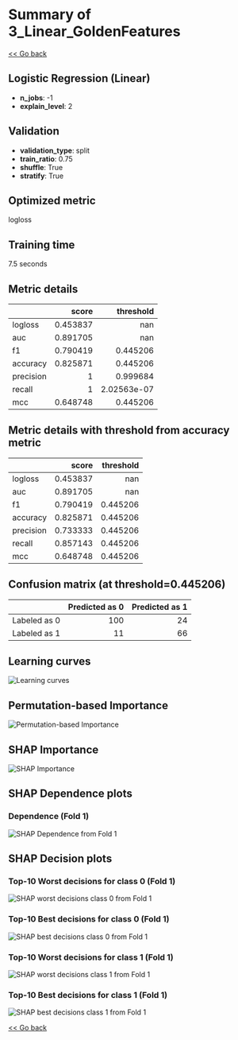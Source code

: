 # Summary of 3_Linear_GoldenFeatures

[<< Go back](../README.md)


## Logistic Regression (Linear)
- **n_jobs**: -1
- **explain_level**: 2

## Validation
 - **validation_type**: split
 - **train_ratio**: 0.75
 - **shuffle**: True
 - **stratify**: True

## Optimized metric
logloss

## Training time

7.5 seconds

## Metric details
|           |    score |     threshold |
|:----------|---------:|--------------:|
| logloss   | 0.453837 | nan           |
| auc       | 0.891705 | nan           |
| f1        | 0.790419 |   0.445206    |
| accuracy  | 0.825871 |   0.445206    |
| precision | 1        |   0.999684    |
| recall    | 1        |   2.02563e-07 |
| mcc       | 0.648748 |   0.445206    |


## Metric details with threshold from accuracy metric
|           |    score |   threshold |
|:----------|---------:|------------:|
| logloss   | 0.453837 |  nan        |
| auc       | 0.891705 |  nan        |
| f1        | 0.790419 |    0.445206 |
| accuracy  | 0.825871 |    0.445206 |
| precision | 0.733333 |    0.445206 |
| recall    | 0.857143 |    0.445206 |
| mcc       | 0.648748 |    0.445206 |


## Confusion matrix (at threshold=0.445206)
|              |   Predicted as 0 |   Predicted as 1 |
|:-------------|-----------------:|-----------------:|
| Labeled as 0 |              100 |               24 |
| Labeled as 1 |               11 |               66 |

## Learning curves
![Learning curves](learning_curves.png)

## Permutation-based Importance
![Permutation-based Importance](permutation_importance.png)

## SHAP Importance
![SHAP Importance](shap_importance.png)

## SHAP Dependence plots

### Dependence (Fold 1)
![SHAP Dependence from Fold 1](learner_fold_0_shap_dependence.png)

## SHAP Decision plots

### Top-10 Worst decisions for class 0 (Fold 1)
![SHAP worst decisions class 0 from Fold 1](learner_fold_0_shap_class_0_worst_decisions.png)
### Top-10 Best decisions for class 0 (Fold 1)
![SHAP best decisions class 0 from Fold 1](learner_fold_0_shap_class_0_best_decisions.png)
### Top-10 Worst decisions for class 1 (Fold 1)
![SHAP worst decisions class 1 from Fold 1](learner_fold_0_shap_class_1_worst_decisions.png)
### Top-10 Best decisions for class 1 (Fold 1)
![SHAP best decisions class 1 from Fold 1](learner_fold_0_shap_class_1_best_decisions.png)

[<< Go back](../README.md)
